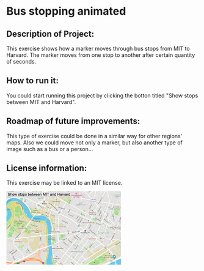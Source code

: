 # Bus stopping animated

## Description of Project:
This exercise shows how a marker moves through bus stops from MIT to Harvard. The marker moves from one stop to another after certain quantity of seconds.

## How to run it:
You could start running this project by clicking the botton titled "Show stops between MIT and Harvard".


## Roadmap of future improvements:
This type of exercise could be done in a similar way for other regions' maps. Also we could move not only a marker, but also another type of image such as a bus or a person...

## License information:
This exercise may be linked to an MIT license.


<img src= "Map.png" width='300'/>
